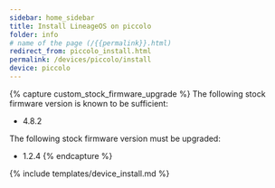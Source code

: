 ```yaml
---
sidebar: home_sidebar
title: Install LineageOS on piccolo
folder: info
# name of the page (/{{permalink}}.html)
redirect_from: piccolo_install.html
permalink: /devices/piccolo/install
device: piccolo
---
```


{% capture custom_stock_firmware_upgrade %}
The following stock firmware version is known to be sufficient:
* 4.8.2

The following stock firmware version must be upgraded:
* 1.2.4
{% endcapture %}

{% include templates/device_install.md %}
